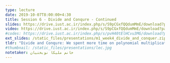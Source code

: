 ```yaml
---
type: lecture
date: 2019-10-07T8:00:00+4:30
title: Session 6 - Divide and Conqure - Continued
slides: https://drive.iust.ac.ir/index.php/s/S9pCGxfQQdumMmE/download?path=%2FSlides&files=S6.pdf
video: https://drive.iust.ac.ir/index.php/s/S9pCGxfQQdumMmE/download?path=%2FVideos&files=S6.mp4
#codes: https://drive.iust.ac.ir/index.php/s/pvH40tElHCvu3MG/download?path=%2FCode&files=S5.zip
ext_slides: /static_files/presentations/m1_week4_divide_and_conquer.zip
tldr: "Divide and Conqure: We spent more time on polynomial multiplication, then moved onto the master theorem and finished with merge sort."
#thumbnail: /static_files/presentations/lec.jpg
notetaker: خانم ملیکا نوبختیان
---
```

